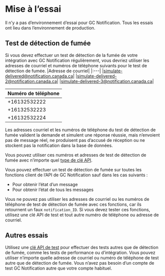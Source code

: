 # Mise à l’essai

Il n’y a pas d’environnement d’essai pour GC Notification. Tous les essais ont lieu dans l’environnement de production. 

## Test de détection de fumée

Si vous devez effectuer un test de détection de la fumée de votre intégration avec GC Notification régulièrement, vous devriez utiliser les adresses de courriel et numéros de téléphone suivants pour le test de détection de fumée.
|Adresse de courriel|
|:---|
|simulate-delivered@notification.canada.ca|
|simulate-delivered-2@notification.canada.ca|
|simulate-delivered-3@notification.canada.ca|

|Numéro de téléphone|
|:---|
|+16132532222|
|+16132532223|
|+16132532224|

Les adresses courriel et les numéros de téléphone du test de détection de fumée valident la demande et simulent une réponse réussie, mais n’envoient pas de message réel, ne produisent pas d’accusé de réception ou ne stockent pas la notification dans la base de données.

Vous pouvez utiliser ces numéros et adresses de test de détection de fumée avec n’importe quel [type de clé API](keys.md).

Vous pouvez effectuer un test de détection de fumée sur toutes les fonctions client de l’API de GC Notification sauf dans les cas suivants :

- Pour obtenir l’état d’un message
- Pour obtenir l’état de tous les messages

Vous ne pouvez pas utiliser les adresses de courriel ou les numéros de téléphone de test de détection de fumée avec ces fonctions, car ils retournent un faux `notification_ID`. Si vous devez tester ces fonctions, utilisez une clé API de test et tout autre numéro de téléphone ou adresse de courriel.

## Autres essais

Utilisez une [clé API de test](keys.md) pour effectuer des tests autres que de détection de fumée, comme les tests de performance ou d’intégration. Vous pouvez utiliser n’importe quelle adresse de courriel ou numéro de téléphone de test autre que de détection de fumée. Vous n’avez pas besoin d’un compte de test GC Notification autre que votre compte habituel.

